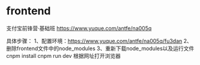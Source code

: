 # frontend
支付宝前锋营·基础班
https://www.yuque.com/antfe/na005q

具体步骤：
1、配置环境：https://www.yuque.com/antfe/na005q/fu3dan
2、删除frontend文件中的node_modules
3、重新下载node_modules以及运行文件
	cnpm install
	cnpm run dev
	根据网址打开浏览器
